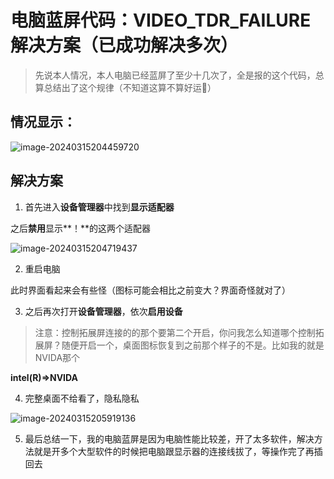 # 电脑蓝屏代码：VIDEO_TDR_FAILURE解决方案（已成功解决多次）

> 先说本人情况，本人电脑已经蓝屏了至少十几次了，全是报的这个代码，总算总结出了这个规律（不知道这算不算好运🤡）

## 情况显示：



![image-20240315204459720](https://img-blog.csdnimg.cn/img_convert/364a99ec0a78550851e3ad5bfe687d36.png)

## 解决方案

1. 首先进入**设备管理器**中找到**显示适配器**

之后**禁用**显示**！**的这两个适配器

![image-20240315204719437](https://img-blog.csdnimg.cn/img_convert/78bb5ecca0310caa5f463517d6b96013.png)

2. 重启电脑

此时界面看起来会有些怪（图标可能会相比之前变大？界面奇怪就对了）

3. 之后再次打开**设备管理器**，依次**启用设备**

> 注意：控制拓展屏连接的的那个要第二个开启，你问我怎么知道哪个控制拓展屏？随便开启一个，桌面图标恢复到之前那个样子的不是。比如我的就是NVIDA那个

**intel(R)=>NVIDA**

4. 完整桌面不给看了，隐私隐私

![image-20240315205919136](https://img-blog.csdnimg.cn/img_convert/0041ea57cc9258c4c4352309b99b7475.png)

5. 最后总结一下，我的电脑蓝屏是因为电脑性能比较差，开了太多软件，解决方法就是开多个大型软件的时候把电脑跟显示器的连接线拔了，等操作完了再插回去

